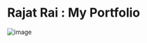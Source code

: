 <h1>Rajat Rai : My Portfolio</h1>

![image](https://user-images.githubusercontent.com/61858752/120010917-5a714000-bffb-11eb-92a9-009adbe6a749.png)
